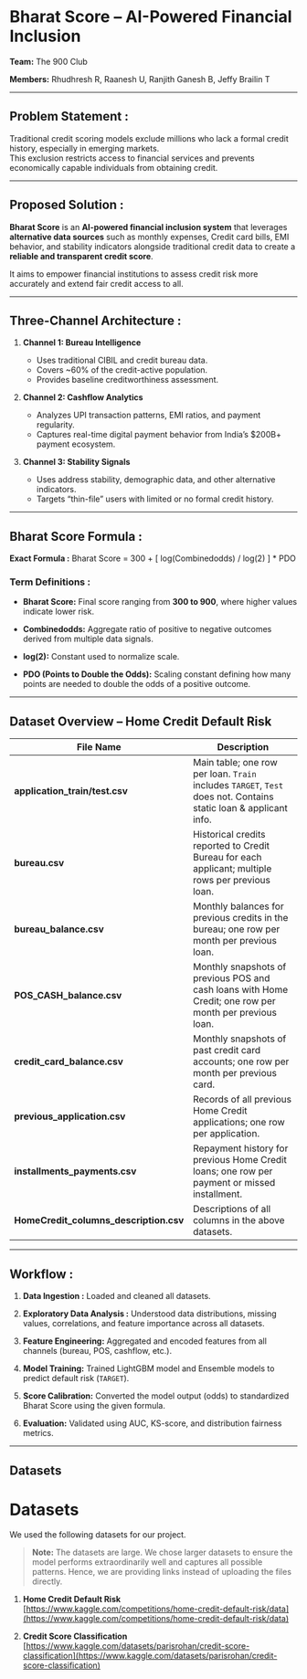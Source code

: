 # Bharat Score – AI-Powered Financial Inclusion 

**Team:** The 900 Club 

**Members:** Rhudhresh R, Raanesh U, Ranjith Ganesh B, Jeffy Brailin T  

---

## Problem Statement :
Traditional credit scoring models exclude millions who lack a formal credit history, especially in emerging markets.  
This exclusion restricts access to financial services and prevents economically capable individuals from obtaining credit.

---

## Proposed Solution :
**Bharat Score** is an **AI-powered financial inclusion system** that leverages **alternative data sources** such as monthly expenses, Credit card bills, EMI behavior, and stability indicators alongside traditional credit data to create a **reliable and transparent credit score**.

It aims to empower financial institutions to assess credit risk more accurately and extend fair credit access to all.

---

## Three-Channel Architecture :

1. **Channel 1: Bureau Intelligence**  
   - Uses traditional CIBIL and credit bureau data.  
   - Covers ~60% of the credit-active population.  
   - Provides baseline creditworthiness assessment.  

2. **Channel 2: Cashflow Analytics**  
   - Analyzes UPI transaction patterns, EMI ratios, and payment regularity.  
   - Captures real-time digital payment behavior from India’s $200B+ payment ecosystem.  

3. **Channel 3: Stability Signals**  
   - Uses address stability, demographic data, and other alternative indicators.  
   - Targets “thin-file” users with limited or no formal credit history.  

---

## Bharat Score Formula :

**Exact Formula :**  Bharat Score = 300 + [ log(Combinedodds) / log(2) ] * PDO


### Term Definitions :
- **Bharat Score:** Final score ranging from **300 to 900**, where higher values indicate lower risk.
  
- **Combinedodds:** Aggregate ratio of positive to negative outcomes derived from multiple data signals.
  
- **log(2):** Constant used to normalize scale.
  
- **PDO (Points to Double the Odds):** Scaling constant defining how many points are needed to double the odds of a positive outcome.

---

## Dataset Overview – Home Credit Default Risk

| File Name | Description |
|------------|-------------|
| **application_train/test.csv** | Main table; one row per loan. `Train` includes `TARGET`, `Test` does not. Contains static loan & applicant info. |
| **bureau.csv** | Historical credits reported to Credit Bureau for each applicant; multiple rows per previous loan. |
| **bureau_balance.csv** | Monthly balances for previous credits in the bureau; one row per month per previous loan. |
| **POS_CASH_balance.csv** | Monthly snapshots of previous POS and cash loans with Home Credit; one row per month per previous loan. |
| **credit_card_balance.csv** | Monthly snapshots of past credit card accounts; one row per month per previous card. |
| **previous_application.csv** | Records of all previous Home Credit applications; one row per application. |
| **installments_payments.csv** | Repayment history for previous Home Credit loans; one row per payment or missed installment. |
| **HomeCredit_columns_description.csv** | Descriptions of all columns in the above datasets. |

---

## Workflow :

1. **Data Ingestion :** Loaded and cleaned all datasets.

2. **Exploratory Data Analysis :** Understood data distributions, missing values, correlations, and feature importance across all datasets.  
  
3. **Feature Engineering:** Aggregated and encoded features from all channels (bureau, POS, cashflow, etc.).
   
4. **Model Training:** Trained LightGBM model and Ensemble models to predict default risk (`TARGET`).
   
5. **Score Calibration:** Converted the model output (odds) to standardized Bharat Score using the given formula.
   
6. **Evaluation:** Validated using AUC, KS-score, and distribution fairness metrics.

---

## Datasets

# Datasets

We used the following datasets for our project.  

> **Note:** The datasets are large. We chose larger datasets to ensure the model performs extraordinarily well and captures all possible patterns. Hence, we are providing links instead of uploading the files directly.  

1. **Home Credit Default Risk**  
   [https://www.kaggle.com/competitions/home-credit-default-risk/data](https://www.kaggle.com/competitions/home-credit-default-risk/data)  

2. **Credit Score Classification**  
   [https://www.kaggle.com/datasets/parisrohan/credit-score-classification](https://www.kaggle.com/datasets/parisrohan/credit-score-classification)  






